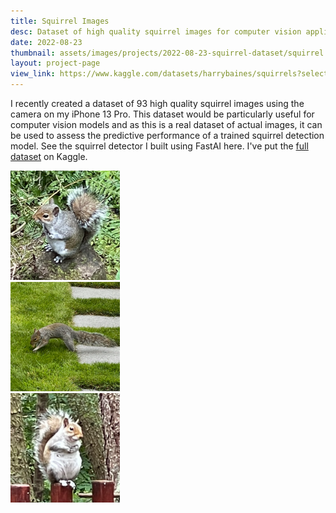 ```yaml
---
title: Squirrel Images
desc: Dataset of high quality squirrel images for computer vision applications
date: 2022-08-23
thumbnail: assets/images/projects/2022-08-23-squirrel-dataset/squirrel.png
layout: project-page
view_link: https://www.kaggle.com/datasets/harrybaines/squirrels?select=IMG_4311.png
---
```


I recently created a dataset of 93 high quality squirrel images using the camera on my iPhone 13 Pro. This dataset would be particularly useful for computer vision models and as this is a real dataset of actual images, it can be used to assess the predictive performance of a trained squirrel detection model. See the squirrel detector I built using FastAI here. I've put the [full dataset](https://www.kaggle.com/datasets/harrybaines/squirrels?select=IMG_4311.png) on Kaggle.

<div class="flex flex-wrap overflow-hidden md:-mx-3 lg:-mx-3 xl:-mx-3">
  <div class="w-full overflow-hidden md:my-3 md:px-3 md:w-1/3 lg:my-3 lg:px-3 lg:w-1/3 xl:my-3 xl:px-3 xl:w-1/3">
    <img src="/assets/images/projects/2022-08-23-squirrel-dataset/squirrel-1.png" style="width: 175px; height: 175px;" alt="squirrel-1" />
  </div>
  <div class="w-full overflow-hidden md:my-3 md:px-3 md:w-1/3 lg:my-3 lg:px-3 lg:w-1/3 xl:my-3 xl:px-3 xl:w-1/3">
    <img src="/assets/images/projects/2022-08-23-squirrel-dataset/squirrel-2.png" style="width: 175px; height: 175px;" alt="squirrel-2" />
  </div>
  <div class="w-full overflow-hidden md:my-3 md:px-3 md:w-1/3 lg:my-3 lg:px-3 lg:w-1/3 xl:my-3 xl:px-3 xl:w-1/3">
    <img src="/assets/images/projects/2022-08-23-squirrel-dataset/squirrel-3.png" style="width: 175px; height: 175px;" alt="squirrel-3" />
  </div>
</div>